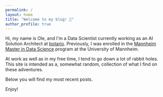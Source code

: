 ```yaml
---
permalink: /
layout: home
title: "Welcome to my blog! 👋"
author_profile: true
---
```


Hi, my name is Ole, and I'm a Data Scientist currently working as an AI Solution Architect at [botario](https://botario.com/). Previously, I was enrolled in the [Mannheim Master in Data Science](https://www.uni-mannheim.de/en/academics/programs/mannheim-master-in-data-science/) program at the University of Mannheim.

At work as well as in my free time, I tend to go down a lot of rabbit holes. This site is intended as a, somewhat random, collection of what I find on these adventures.

Below you will find my most recent posts. 

Enjoy!